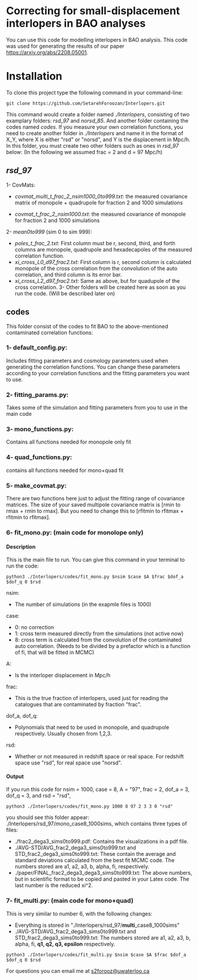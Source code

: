 # Correcting for small-displacement interlopers in BAO analyses
You can use this code for modelling interlopers in BAO analysis.
This code was used for generating the results of our paper https://arxiv.org/abs/2208.05001.

# Installation
To clone this project type the following command in your command-line:

```
git clone https://github.com/SetarehForoozan/Interlopers.git
```

This command would create a folder named _./Interlopers_, consisting of two examplary folders: _rsd_97_ and _norsd_85_. And another folder containing the codes named _codes_. 
If you measure your own correlation functions, you need to create another folder in _./Interlopers_ and name it in the format of X_Y, where X is either "rsd" or "norsd", and Y is the displacement in Mpc/h. In this folder, you must create two other folders such as ones in _rsd_97_ below: (In the following we assumed frac = 2 and d = 97 Mpc/h)

## _rsd_97_
1- CovMats: 
  
  + _covmat_multi_t_frac_2_nsim1000_0to999.txt_: the measured covariance matrix of monopole + quadrupole for fraction 2 and 1000 simulations
  
  + _covmat_t_frac_2_nsim1000.txt_: the measured covariance of monopole for fraction 2 and 1000 simulations

2- _mean0to999_ (sim 0 to sim 999):
  + _poles_t_frac_2.txt_: First column must be r, second, third, and forth columns are monopole, quadrupole and hexadecapoles of the measured correlation function.
  + _xi_cross_L0_d97_frac2.txt_: First column is r, second column is calculated monopole of the cross correlation from the convolution of the auto correlation, and third column is its error bar.
  + _xi_cross_L2_d97_frac2.txt_: Same as above, but for quadupole of the cross correlation.
3- Other folders will be created here as soon as you run the code. (Will be described later on)

  
## codes
This folder consist of the codes to fit BAO to the above-mentioned contaminated correlation functions:

### 1- default_config.py:

  Includes fitting parameters and cosmology parameters used when generating the correlation functions. You can change these parameters according to your correlation functions and the fitting parameters you want to use.
  
### 2- fitting_params.py:

  Takes some of the simulation and fitting parameters from you to use in the main code
  
### 3- mono_functions.py:
  
  Contains all functions needed for monopole only fit
  
### 4- quad_functions.py:

  contains all functions needed for mono+quad fit
  
### 5- make_covmat.py:

  There are two functions here just to adjust the fitting range of covariance matrices. The size of your saved multipole covariance matrix is [rmin to rmax + rmin to rmax]. But you need to change this to [rfitmin to rfitmax + rfitmin to rfitmax]. 
  

### 6- fit_mono.py: (main code for monolope only)
  #### Description 
 
  This is the main file to run. 
  You can give this command in your terminal to run the code:
  
  ```
  python3 ./Interlopers/codes/fit_mono.py $nsim $case $A $frac $dof_a $dof_q 0 $rsd
  ```
  
  nsim:
  + The number of simulations (in the exapmle files is 1000)
  
  case:
  + 0: no correction
  + 1: cross term measured directly from the simulations (not active now)
  + 8: cross term is calculated from the convolution of the contaminated auto correlation. (Needs to be divided by a prefactor which is a function of fi, that will be fitted in MCMC)
  
  A:
  + Is the interloper displacement in Mpc/h
    
  frac:
  + This is the true fraction of interlopers, used just for reading the catalogues that are contaminated by fraction "frac".
    
  dof_a, dof_q:
  + Polynomials that need to be used in monopole, and quadrupole respectively. Usually chosen from 1,2,3.
    
  rsd:
  + Whether or not measured in redshift space or real space. For redshift space use "rsd", for real space use "norsd".
    
  #### Output
  
  If you run this code for nsim = 1000, case = 8, A = "97", frac = 2, dof_a = 3, dof_q = 3, and rsd = "rsd",
  
  ```
  python3 ./Interlopers/codes/fit_mono.py 1000 8 97 2 3 3 0 "rsd"
  ```
  
  you should see this folder appear: ./Interlopers/rsd_97/mono_case8_1000sims, which contains three types of files:
  
  + ./frac2_dega3_sims0to999.pdf: Contains the visualizations in a pdf file. 
  + ./AVG-STD/AVG_frac2_dega3_sims0to999.txt and STD_frac2_dega3_sims0to999.txt: These contain the average and standard deviations calculated from the best fit MCMC code. The numbers stored are a1, a2, a3, b, alpha, fi, respectively.
  + ./paper/FINAL_frac2_dega3_dega3_sims0to999.txt: The above numbers, but in scientific format to be copied and pasted in your Latex code. The last number is the reduced xi^2.
  
### 7- fit_multi.py: (main code for mono+quad)

  This is very similar to number 6, with the following changes:
  + Everything is stored in "./Interlopers/rsd_97/**multi**_case8_1000sims"
  + ./AVG-STD/AVG_frac2_dega3_sims0to999.txt and STD_frac2_dega3_sims0to999.txt: The numbers stored are a1, a2, a3, b, alpha, fi, **q1, q2, q3, epsilon** respectively.

  ```
  python3 ./Interlopers/codes/fit_multi.py $nsim $case $A $frac $dof_a $dof_q 0 $rsd
  ```

For questions you can email me at s2forooz@uwaterloo.ca
  
  

